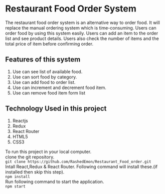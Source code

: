 <h1>Restaurant Food Order System</h1>
<p>The restaurant food order system is an alternative way to order food. It will replace the manual ordering system which is time-consuming. Users can order food by using this system easily. Users can add an item to the order list and see product details. Users also check the number of items and the total price of item before confirming order.</p>

<h2>Features of this system</h2>
<ol>
  <li>Use can see list of available food.</li>
  <li>Use can sort food by category.</li>
  <li>Use can add food to order list.</li>
  <li>Use can increment and decrement food item.</li>
  <li>Use can remove food item form list</li>
</ol>

<h2>Technology Used in this project</h2>
<ol>
  <li>Reactjs</li>
  <li>Redux</li>
  <li>React Router</li>
  <li>HTML5</li>
  <li>CSS3</li>
</ol>

<p>
  To run this project in your local computer.</br>
  clone the git repository.</br>
  <code>git clone https://github.com/RashedEmon/Restaurant_Food_order.git</code></br>
  Intall React,Redux & React Router. Following command will install these.(if installed then skip this step).</br>
  <code>npm install</code></br>
  Run following command to start the application.</br>
  <code>npm start</code></br>
</p>
